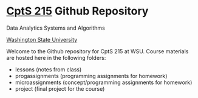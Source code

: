 # [CptS 215](http://piazza.com/wsu/fall2017/cpts215/home) Github Repository
Data Analytics Systems and Algorithms

[Washington State University](http://wsu.edu)

Welcome to the Github repository for CptS 215 at WSU. Course materials are hosted here in the following folders:
* lessons (notes from class)
* progassignments (programming assignments for homework)
* microassignments (concept/programming assignments for homework)
* project (final project for the course)
